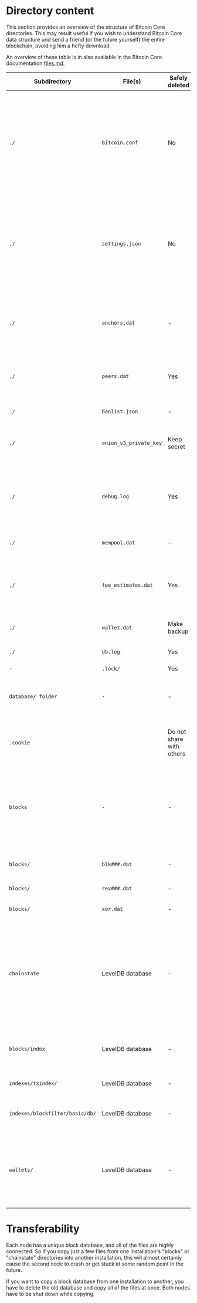 # Directory content

This section provides an overview of the structure of Bitcoin Core directories. This may result useful if you wish to understand Bitcoin Core data structure und send a friend (or the future yourself) the entire blockchain, avoiding him a hefty download.

An overview of these table is in also available in the Bitcoin Core documentation [files.md](https://github.com/bitcoin/bitcoin/blob/master/doc/files.md).

Subdirectory       | File(s)               | Safely deleted | Description
-------------------|-----------------------|----------------|-------------
`./`               | `bitcoin.conf`        | No  | User-defined configuration settings for `bitcoind` or `bitcoin-qt`. File is not written to by the software and must be created manually. Path can be specified by `-conf` option. It may contain your IP or hidden service address, paths on your filesystem, and RPC credentials.
`./`               | `settings.json`       | No  | Read-write settings set through GUI or RPC interfaces, augmenting manual settings with a similar nature of `bitcoin.conf`. File is created automatically if read-write settings storage is not disabled with `-nosettings` option. Path can be specified with `-settings` option
`./`               | `anchors.dat`         | -   | Anchor IP address database, created on shutdown and deleted at startup. Anchors are last known outgoing block-relay-only peers that are tried to re-connect to on startup
`./`               | `peers.dat`           | Yes | It contains addresses and connection statistics of peers, but does not contain any personally identifiable data
`./`               | `banlist.json`        | -   | Stores the addresses/subnets of banned nodes
`./`               | `onion_v3_private_key`| Keep secret | Contains your hidden service key if you are running Bitcoin Core through a Tor connection
`./`               | `debug.log`           | Yes | Contains debug information and general logging generated by `bitcoind` or `bitcoin-qt`; can be specified by `-debuglogfile` option. It may contain IP addresses and transaction ID's
`./`               | `mempool.dat`         | -   | Dump of the mempool's transactions
`./`               | `fee_estimates.dat`   | Yes | Stores statistics used to estimate minimum transaction fees required for confirmation. It may contain information pertaining to your wallet
`./`               | `wallet.dat`          | Make backup | Contains addresses and transactions linked to them
`./`               | `db.log`              | Yes | May contain information pertaining to your wallet
`-`                | `.lock/`              | Yes | Data directory lock file
`database/ folder` | `-`                   | -   | This should only exist when bitcoin-qt is currently running. It contains information (BDB state) relating to your wallet
`.cookie`          |                       | Do not share with others  | Contains temporary RPC credentials in situations where you haven't specified an explicit username & password. 
`blocks`           | `-`                   | -  | Contain information pertaining only to the public blockchain. This directory ist cross-platform, i.e. it can be copied between different installation. It can be specified by `-blocksdir` option (except for `blocks/index/`)
`blocks/`          | `blk###.dat`          | -  | Actual Bitcoin blocks (dumped in network format, 128 MiB per file)
`blocks/`          | `rev###.dat`          | -  | Block undo data (custom format)
`blocks/`          | `xor.dat`             | -  | Rolling XOR pattern for block and undo data files
`chainstate`       | 	LevelDB database     | -  | Blockchain state (a compact representation of all currently unspent transaction outputs (UTXOs) and metadata about the transactions they are from). It contains information pertaining only to the public blockchain. This directory ist cross-platform, i.e. it can be copied between different installation
`blocks/index`     | LevelDB database      | -  | Contain information pertaining only to the public blockchain. Block index; -blocksdir option does not affect this path
`indexes/txindex/` | LevelDB database      | -  | Transaction index; optional, used if `-txindex=1`
`indexes/blockfilter/basic/db/` | LevelDB database      | -  | Blockfilter index LevelDB database for the basic filtertype; optional, used if `-blockfilterindex=basic`
`wallets/`         | LevelDB database      | -  | Contains wallets; can be specified by `-walletdir` option; if wallets/ subdirectory does not exist, wallets reside in the data directory, i.e. the default location where the Bitcoin Core files are stored




  
# Transferability

Each node has a unique block database, and all of the files are highly connected. So if you copy just a few files from one installation's "blocks" or "chainstate" directories into another installation, this will almost certainly cause the second node to crash or get stuck at some random point in the future. 

If you want to copy a block database from one installation to another, you have to delete the old database and copy all of the files at once. Both nodes have to be shut down while copying.



#
#
#
#
#
#
#
#
#
#
#
#
